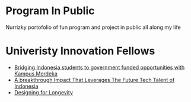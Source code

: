 # Program In Public
Nurrizky portofolio of fun program and project in public all along my life

# Univeristy Innovation Fellows 
- [Bridging Indonesia students to government funded opportunities with Kampus Merdeka](https://github.com/nurrizkyimani/program-in-public/blob/main/recursive-impact-for-indonesia-digital-archipelago.md) <br>
- [A breakthrough Impact That Leverages The Future Tech Talent of Indonesia](https://github.com/nurrizkyimani/program-in-public/blob/main/a-breakthrough-impact-that-leverages-the-future-tech-talent-of-indonesia.md) <br>
- [Designing for Longevity](https://github.com/nurrizkyimani/program-in-public/blob/main/designing-for-longevity.md#designing-for-longevity) <br>
